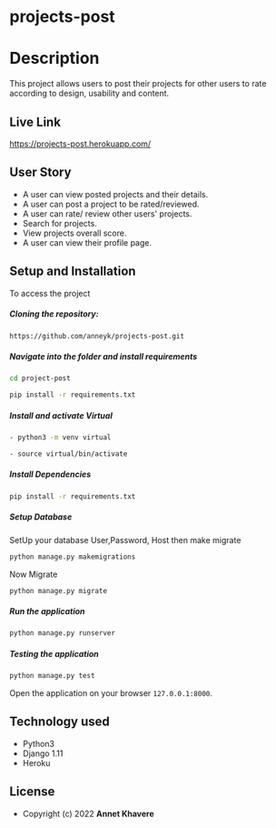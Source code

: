 # projects-post
# Description  
This project allows users to post their projects for other users to rate according to design, usability and content.
##  Live Link  
https://projects-post.herokuapp.com/
   
## User Story  
  
* A user can view posted projects and their details.  
* A user can post a project to be rated/reviewed. 
* A user can rate/ review other users' projects.  
* Search for projects.  
* View projects overall score.
* A user can view their profile page.  
  

  
## Setup and Installation  
To access the project  
  
##### Cloning the repository:  
 ```bash 
 https://github.com/anneyk/projects-post.git 
```
##### Navigate into the folder and install requirements  
 ```bash 
cd project-post 
```
```bash 
pip install -r requirements.txt 
```
##### Install and activate Virtual  
 ```bash 
- python3 -m venv virtual 
```
```bash
- source virtual/bin/activate  
```  
##### Install Dependencies  
 ```bash 
 pip install -r requirements.txt 
```  
 ##### Setup Database  
  SetUp your database User,Password, Host then make migrate  
 ```bash 
python manage.py makemigrations 
 ``` 
 Now Migrate  
 ```bash 
 python manage.py migrate 
```
##### Run the application  
 ```bash 
 python manage.py runserver 
``` 
##### Testing the application  
 ```bash 
 python manage.py test 
```
Open the application on your browser `127.0.0.1:8000`.  
 
## Technology used  
  
* Python3  
* Django 1.11  
* Heroku  
  
## License 

* Copyright (c) 2022 **Annet Khavere**
